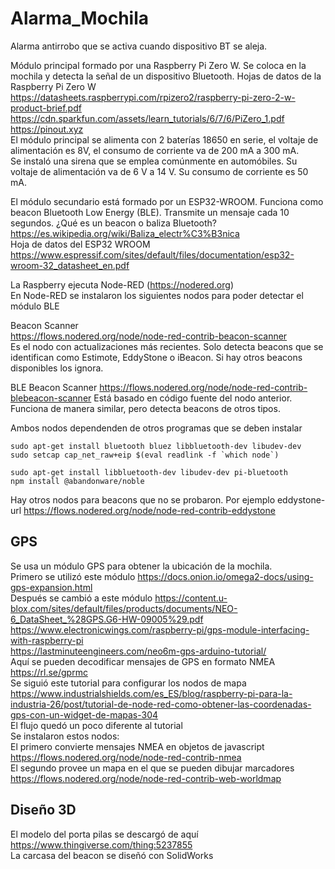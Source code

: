 # Alarma_Mochila
Alarma antirrobo que se activa cuando dispositivo BT se aleja.

Módulo principal formado por una Raspberry Pi Zero W. Se coloca en la mochila y detecta la señal de un dispositivo Bluetooth.
Hojas de datos de la Raspberry Pi Zero W  
https://datasheets.raspberrypi.com/rpizero2/raspberry-pi-zero-2-w-product-brief.pdf  
https://cdn.sparkfun.com/assets/learn_tutorials/6/7/6/PiZero_1.pdf  
https://pinout.xyz  
El módulo principal se alimenta con 2 baterías 18650 en serie, el voltaje de alimentación es 8V, el consumo de corriente va de 200 mA a 300 mA.  
Se instaló una sirena que se emplea comúnmente en automóbiles. Su voltaje de alimentación va de 6 V a 14 V. Su consumo de corriente es 50 mA.

El módulo secundario está formado por un ESP32-WROOM. Funciona como beacon Bluetooth Low Energy (BLE). Transmite un mensaje cada 10 segundos.
¿Qué es un beacon o baliza Bluetooth? https://es.wikipedia.org/wiki/Baliza_electr%C3%B3nica  
Hoja de datos del ESP32 WROOM https://www.espressif.com/sites/default/files/documentation/esp32-wroom-32_datasheet_en.pdf  

La Raspberry ejecuta Node-RED (https://nodered.org)  
En Node-RED se instalaron los siguientes nodos para poder detectar el módulo BLE

Beacon Scanner  
https://flows.nodered.org/node/node-red-contrib-beacon-scanner  
Es el nodo con actualizaciones más recientes. Solo detecta beacons que se identifican como Estimote, EddyStone o iBeacon. Si hay otros beacons disponibles los ignora.  

BLE Beacon Scanner
https://flows.nodered.org/node/node-red-contrib-blebeacon-scanner
Está basado en código fuente del nodo anterior. Funciona de manera similar, pero detecta beacons de otros tipos.  

Ambos nodos dependenden de otros programas que se deben instalar

```
sudo apt-get install bluetooth bluez libbluetooth-dev libudev-dev
sudo setcap cap_net_raw+eip $(eval readlink -f `which node`)

sudo apt-get install libbluetooth-dev libudev-dev pi-bluetooth
npm install @abandonware/noble
```

Hay otros nodos para beacons que no se probaron. Por ejemplo eddystone-url https://flows.nodered.org/node/node-red-contrib-eddystone

## GPS
Se usa un módulo GPS para obtener la ubicación de la mochila.  
Primero se utilizó este módulo https://docs.onion.io/omega2-docs/using-gps-expansion.html  
Después se cambió a este módulo https://content.u-blox.com/sites/default/files/products/documents/NEO-6_DataSheet_%28GPS.G6-HW-09005%29.pdf  
https://www.electronicwings.com/raspberry-pi/gps-module-interfacing-with-raspberry-pi  
https://lastminuteengineers.com/neo6m-gps-arduino-tutorial/  
Aquí se pueden decodificar mensajes de GPS en formato NMEA https://rl.se/gprmc  
Se siguió este tutorial para configurar los nodos de mapa  https://www.industrialshields.com/es_ES/blog/raspberry-pi-para-la-industria-26/post/tutorial-de-node-red-como-obtener-las-coordenadas-gps-con-un-widget-de-mapas-304  
El flujo quedó un poco diferente al tutorial  
Se instalaron estos nodos:  
El primero convierte mensajes NMEA en objetos de javascript https://flows.nodered.org/node/node-red-contrib-nmea  
El segundo provee un mapa en el que se pueden dibujar marcadores https://flows.nodered.org/node/node-red-contrib-web-worldmap  

## Diseño 3D
El modelo del porta pilas se descargó de aquí https://www.thingiverse.com/thing:5237855  
La carcasa del beacon se diseñó con SolidWorks  
